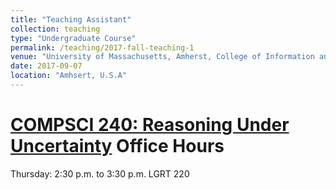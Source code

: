 ```yaml
---
title: "Teaching Assistant"
collection: teaching
type: "Undergraduate Course"
permalink: /teaching/2017-fall-teaching-1
venue: "University of Massachusetts, Amherst, College of Information and Computer Science"
date: 2017-09-07
location: "Amhsert, U.S.A"
---
```


[COMPSCI 240: Reasoning Under Uncertainty](https://people.cs.umass.edu/~lpineda/classes/240/)
Office Hours
=====
Thursday: 2:30 p.m. to 3:30 p.m. LGRT 220